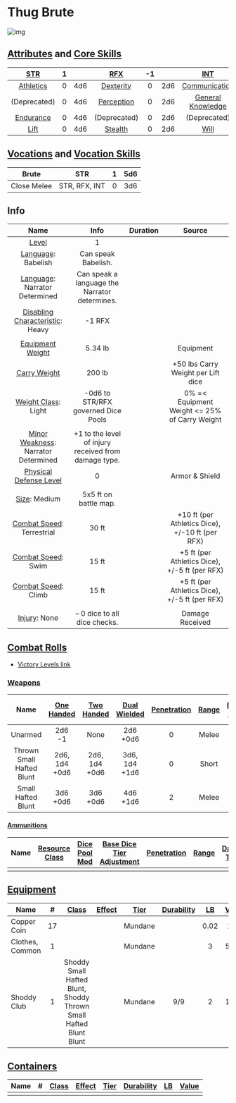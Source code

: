 # Thug Brute

![img]()

## [Attributes](./../../../../../CoreRules/GeneralRules/Attributes.md) and [Core Skills](./../../../../../CoreRules/GeneralRules/CoreSkills.md)

|  [STR](./../../../../../CoreRules/GeneralRules/Attributes.md#strength-str)  | 1 |    |    [RFX](./../../../../../CoreRules/GeneralRules/Attributes.md#reflex-rfx)    | -1 |    |        [INT](./../../../../../CoreRules/GeneralRules/Attributes.md#intelligence-int)        | 0 |    |
| :-----------------------------------------------------------------------: | :-: | :-: | :-------------------------------------------------------------------------: | :-: | :-: | :---------------------------------------------------------------------------------------: | :-: | :-: |
| [Athletics](./../../../../../CoreRules/GeneralRules/CoreSkills.md#athletics) | 0 | 4d6 |  [Dexterity](./../../../../../CoreRules/GeneralRules/CoreSkills.md#dexterity)  | 0 | 2d6 |     [Communication](./../../../../../CoreRules/GeneralRules/CoreSkills.md#communication)     | 0 | 3d6 |
|                               (Deprecated)                               | 0 | 4d6 | [Perception](./../../../../../CoreRules/GeneralRules/CoreSkills.md#perception) | 0 | 2d6 | [General Knowledge](./../../../../../CoreRules/GeneralRules/CoreSkills.md#general-knowledge) | 0 | 3d6 |
| [Endurance](./../../../../../CoreRules/GeneralRules/CoreSkills.md#endurance) | 0 | 4d6 |                                (Deprecated)                                | 0 | 2d6 |                                       (Deprecated)                                       | 0 | 3d6 |
|      [Lift](./../../../../../CoreRules/GeneralRules/CoreSkills.md#lift)      | 0 | 4d6 |    [Stealth](./../../../../../CoreRules/GeneralRules/CoreSkills.md#stealth)    | 0 | 2d6 |              [Will](./../../../../../CoreRules/GeneralRules/CoreSkills.md#will)              | -1 | 2d6 |

## [Vocations](./../../../../../CoreRules/GeneralRules/Vocations.md) and [Vocation Skills](./../../../../../CoreRules/GeneralRules/Vocations.md#vocation-skills)

|    Brute    |      STR      | 1 | 5d6 |
| :---------: | :-----------: | :-: | :-: |
| Close Melee | STR, RFX, INT | 0 | 3d6 |

## Info

|                                                     Name                                                     |                         Info                         | Duration |                      Source                      |
| :-----------------------------------------------------------------------------------------------------------: | :--------------------------------------------------: | :------: | :----------------------------------------------: |
|                    [Level](./../../../../../CoreRules/CharacterCreationRules/TiersOfPlay.md)                    |                          1                          |          |                                                  |
|                             [Language](./../../../Languages/Languages.md): Babelish                             |                 Can speak Babelish.                 |          |                                                  |
|                        [Language](./../../../Languages/Languages.md): Narrator Determined                        |    Can speak a language the Narrator determines.    |          |                                                  |
| [Disabling Characteristic](./../../../../../CoreRules/CharacterCreationRules/DisablingCharacteristics.md): Heavy |                        -1 RFX                        |          |                                                  |
|                                                                                                              |                                                      |          |                                                  |
|              [Equipment Weight](./../../../../../CoreRules/AdvancedRules/CarryWeight.md#equipment)              |                       5.34 lb                       |          |                    Equipment                    |
|               [Carry Weight](./../../../../../CoreRules/AdvancedRules/CarryWeight.md#carry-weight)               |                        200 lb                        |          |        +50 lbs Carry Weight per Lift dice        |
|          [Weight Class](./../../../../../CoreRules/AdvancedRules/CarryWeight.md#weight-classes): Light          |         -0d6 to STR/RFX governed Dice Pools         |          |  0% =< Equipment Weight <= 25% of Carry Weight  |
|                                                                                                              |                                                      |          |                                                  |
|      [Minor Weakness](./../../../../../CoreRules/CombatRules/WeaknessAndResistance.md): Narrator Determined      | +1 to the level of injury received from damage type. |          |                                                  |
|    [Physical Defense Level](./../../../../../CoreRules/CombatRules/DefenseAndPenetration.md#physical-defense)    |                          0                          |          |                  Armor & Shield                  |
|                                                                                                              |                                                      |          |                                                  |
|                     [Size](./../../../../../CoreRules/CombatRules/BattleMap.md#size): Medium                     |                5x5 ft on battle map.                |          |                                                  |
|         [Combat Speed](./../../../../../CoreRules/CombatRules/CombatSpeed.md#combat-speeds): Terrestrial         |                        30 ft                        |          | +10 ft (per Athletics Dice), +/-10 ft (per RFX) |
|            [Combat Speed](./../../../../../CoreRules/CombatRules/CombatSpeed.md#combat-speeds): Swim            |                        15 ft                        |          |  +5 ft (per Athletics Dice), +/-5 ft (per RFX)  |
|            [Combat Speed](./../../../../../CoreRules/CombatRules/CombatSpeed.md#combat-speeds): Climb            |                        15 ft                        |          |  +5 ft (per Athletics Dice), +/-5 ft (per RFX)  |
|                                                                                                              |                                                      |          |                                                  |
|                         [Injury](./../../../../../CoreRules/CombatRules/Injury.md): None                         |            – 0 dice to all dice checks.            |          |                 Damage Received                 |

## [Combat Rolls](./../../../../../CoreRules/CombatRules/CombatRolls.md)

- [Victory Levels link](./../../../../../CoreRules/CombatRules/VictoryLevels.md)

### [Weapons](./../../../../../CoreRules/CombatRules/Weapons.md)

|           Name           | [One<br />Handed](./../../../../../CoreRules/CombatRules/Weapons.md#one-handed) | [Two<br />Handed](./../../../../../CoreRules/CombatRules/Weapons.md#two-handed) | [Dual<br />Wielded](./../../../../../CoreRules/CombatRules/Weapons.md#dual-wielded) | [Penetration](./../../../../../CoreRules/CombatRules/DefenseAndPenetration.md#penetration) | [Range](./../../../../../CoreRules/CombatRules/Range.md) | [Engageable<br />Opponents](./../../../../../CoreRules/CombatRules/EngageableOpponents.md) | [Area Of<br />Effect](./../../../../../CoreRules/CombatRules/AreaOfEffect.md) | [Weapon<br />Resource](./../../../../../CoreRules/CombatRules/Weapons.md#weapon-resources) | [Ammo<br />Per Use](./../../../../../CoreRules/CombatRules/Weapons.md#resource-per-shot) | [Damage<br />Types](./../../../../../CoreRules/CombatRules/DamageTypes.md) |
| :-----------------------: | :--------------------------------------------------------------------------------: | :--------------------------------------------------------------------------------: | :------------------------------------------------------------------------------------: | :-------------------------------------------------------------------------------------: | :---------------------------------------------------: | :-------------------------------------------------------------------------------------: | :------------------------------------------------------------------------: | :-------------------------------------------------------------------------------------------: | :----------------------------------------------------------------------------------------------: | :---------------------------------------------------------------------: |
|          Unarmed          |                                    2d6<br />-1                                    |                                        None                                        |                                     2d6<br />+0d6                                     |                                            0                                            |                         Melee                         |                                          Rapid                                          |                                                                            |                                             None                                             |                                                                                                  |                                Bludgeon                                |
| Thrown Small Hafted Blunt |                                 2d6, 1d4<br />+0d6                                 |                                 2d6, 1d4<br />+0d6                                 |                                   3d6, 1d4<br />+1d6                                   |                                            0                                            |                         Short                         |                                          Quick                                          |                                                                            |                                             Self                                             |                                                1                                                |                                Bludgeon                                |
|    Small Hafted Blunt    |                                   3d6<br />+0d6                                   |                                   3d6<br />+0d6                                   |                                     4d6<br />+1d6                                     |                                            2                                            |                         Melee                         |                                          Rapid                                          |                                                                            |                                             None                                             |                                                                                                  |                                Bludgeon                                |

#### [Ammunitions](./../../../../../CoreRules/CombatRules/Ammunitions.md)

| Name | [Resource Class](./../../../../../CoreRules/CombatRules/Ammunitions.md#resource-class) | [Dice Pool Mod](./../../../../../CoreRules/CombatRules/Ammunitions.md#dice-pool-mod) | [Base Dice Tier Adjustment](./../../../../../CoreRules/CombatRules/Ammunitions.md#resource-dice) | [Penetration](./../../../../../CoreRules/CombatRules/Ammunitions.md#penetration) | [Range](./../../../../../CoreRules/CombatRules/Ammunitions.md#range) | [Damage<br />Types](./../../../../../CoreRules/CombatRules/Ammunitions.md#damage-types) | [Area Of<br />Effect](./../../../../../CoreRules/CombatRules/Ammunitions.md#area-of-effect) |
| :--: | :-------------------------------------------------------------------------------------------: | :-----------------------------------------------------------------------------------------: | :-----------------------------------------------------------------------------------------------------: | :-------------------------------------------------------------------------------------: | :-------------------------------------------------------------------------: | :--------------------------------------------------------------------------------------------: | :------------------------------------------------------------------------------------------------: |
|      |                                                                                              |                                                                                            |                                                                                                        |                                                                                        |                                                                            |                                                                                                |                                                                                                    |

## [Equipment](./../../../../../CoreRules/AdvancedRules/CarryWeight.md#equipment)

| Name            | # |    [Class](./../../../../../CoreRules/AdvancedRules/ItemClass.md)    | [Effect](./../../../../../CoreRules/AdvancedRules/ItemEffects.md) | [Tier](./../../../../../CoreRules/AdvancedRules/ItemTier.md) | [Durability](./../../../../../CoreRules/AdvancedRules/ItemDurability.md) | [LB](./../../../../../CoreRules/AdvancedRules/CarryWeight.md) | [Value](./../../../Items/ItemShop.md#currency) |
| --------------- | :-: | :---------------------------------------------------------------: | :------------------------------------------------------------: | :-------------------------------------------------------: | :-------------------------------------------------------------------: | :--------------------------------------------------------: | :-----------------------------------------: |
| Copper Coin     | 17 |                                                                  |                                                                |                          Mundane                          |                                                                      |                            0.02                            |                    1 cc                    |
| Clothes, Common | 1 |                                                                  |                                                                |                          Mundane                          |                                                                      |                             3                             |                    50 cc                    |
| Shoddy Club     | 1 | Shoddy Small Hafted Blunt, Shoddy Thrown Small Hafted Blunt Blunt |                                                                |                          Mundane                          |                                  9/9                                  |                             2                             |                    10 cc                    |

## [Containers](./../../../../../CoreRules/AdvancedRules/Containers.md)

| Name | # | [Class](./../../../../../CoreRules/AdvancedRules/ItemClass.md) | [Effect](./../../../../../CoreRules/AdvancedRules/ItemEffects.md) | [Tier](./../../../../../CoreRules/AdvancedRules/ItemTier.md) | [Durability](./../../../../../CoreRules/AdvancedRules/ItemDurability.md) | [LB](./../../../../../CoreRules/AdvancedRules/CarryWeight.md) | [Value](./../../../Items/ItemShop.md#currency) |
| ---- | :-: | :---------------------------------------------------------: | :------------------------------------------------------------: | :-------------------------------------------------------: | :-------------------------------------------------------------------: | :--------------------------------------------------------: | :-----------------------------------------: |
|      |  |                                                            |                                                                |                                                          |                                                                      |                                                            |                                            |
